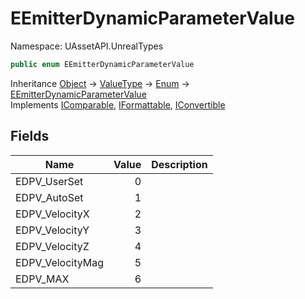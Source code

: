 # EEmitterDynamicParameterValue

Namespace: UAssetAPI.UnrealTypes

```csharp
public enum EEmitterDynamicParameterValue
```

Inheritance [Object](https://docs.microsoft.com/en-us/dotnet/api/system.object) → [ValueType](https://docs.microsoft.com/en-us/dotnet/api/system.valuetype) → [Enum](https://docs.microsoft.com/en-us/dotnet/api/system.enum) → [EEmitterDynamicParameterValue](./uassetapi.unrealtypes.eemitterdynamicparametervalue.md)<br>
Implements [IComparable](https://docs.microsoft.com/en-us/dotnet/api/system.icomparable), [IFormattable](https://docs.microsoft.com/en-us/dotnet/api/system.iformattable), [IConvertible](https://docs.microsoft.com/en-us/dotnet/api/system.iconvertible)

## Fields

| Name | Value | Description |
| --- | --: | --- |
| EDPV_UserSet | 0 |  |
| EDPV_AutoSet | 1 |  |
| EDPV_VelocityX | 2 |  |
| EDPV_VelocityY | 3 |  |
| EDPV_VelocityZ | 4 |  |
| EDPV_VelocityMag | 5 |  |
| EDPV_MAX | 6 |  |
